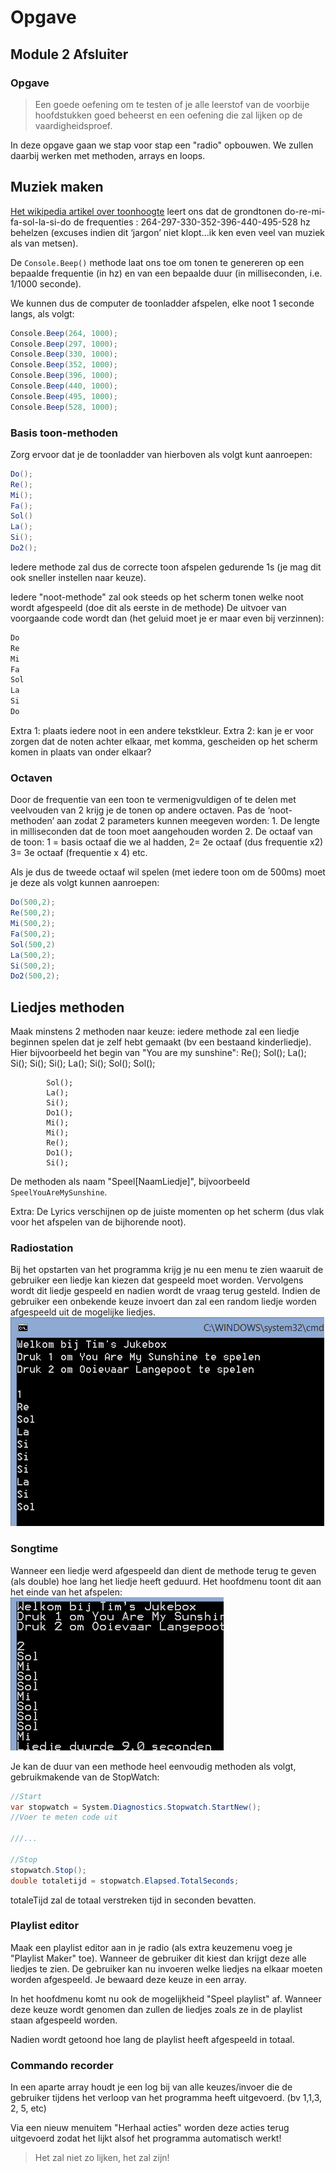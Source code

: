 # Opgave

## Module 2 Afsluiter

### Opgave

> Een goede oefening om te testen of je alle leerstof van de voorbije hoofdstukken goed beheerst en een oefening die zal lijken op de vaardigheidsproef.

In deze opgave gaan we stap voor stap een "radio" opbouwen. We zullen daarbij werken met methoden, arrays en loops.

## Muziek maken

[Het wikipedia artikel over toonhoogte](http://nl.wikipedia.org/wiki/Toonhoogte) leert ons dat de grondtonen do-re-mi-fa-sol-la-si-do de frequenties : 264-297-330-352-396-440-495-528 hz behelzen \(excuses indien dit ‘jargon’ niet klopt...ik ken even veel van muziek als van metsen\).

De `Console.Beep()` methode laat ons toe om tonen te genereren op een bepaalde frequentie \(in hz\) en van een bepaalde duur \(in milliseconden, i.e. 1/1000 seconde\).

We kunnen dus de computer de toonladder afspelen, elke noot 1 seconde langs, als volgt:

```csharp
Console.Beep(264, 1000);
Console.Beep(297, 1000);
Console.Beep(330, 1000);
Console.Beep(352, 1000);
Console.Beep(396, 1000);
Console.Beep(440, 1000);
Console.Beep(495, 1000);
Console.Beep(528, 1000);
```

### Basis toon-methoden

Zorg ervoor dat je de toonladder van hierboven als volgt kunt aanroepen:

```csharp
Do();
Re();
Mi();
Fa();
Sol()
La();
Si();
Do2();
```

Iedere methode zal dus de correcte toon afspelen gedurende 1s \(je mag dit ook sneller instellen naar keuze\).

Iedere "noot-methode" zal ook steeds op het scherm tonen welke noot wordt afgespeeld \(doe dit als eerste in de methode\) De uitvoer van voorgaande code wordt dan \(het geluid moet je er maar even bij verzinnen\):

```csharp
Do
Re
Mi
Fa
Sol
La
Si
Do
```

Extra 1: plaats iedere noot in een andere tekstkleur. Extra 2: kan je er voor zorgen dat de noten achter elkaar, met komma, gescheiden op het scherm komen in plaats van onder elkaar?

### Octaven

Door de frequentie van een toon te vermenigvuldigen of te delen met veelvouden van 2 krijg je de tonen op andere octaven. Pas de ‘noot-methoden’ aan zodat 2 parameters kunnen meegeven worden: 1. De lengte in milliseconden dat de toon moet aangehouden worden 2. De octaaf van de toon: 1 = basis octaaf die we al hadden, 2= 2e octaaf \(dus frequentie x2\) 3= 3e octaaf \(frequentie x 4\) etc.

Als je dus de tweede octaaf wil spelen \(met iedere toon om de 500ms\) moet je deze als volgt kunnen aanroepen:

```csharp
Do(500,2);
Re(500,2);
Mi(500,2);
Fa(500,2);
Sol(500,2)
La(500,2);
Si(500,2);
Do2(500,2);
```

## Liedjes methoden

Maak minstens 2 methoden naar keuze: iedere methode zal een liedje beginnen spelen dat je zelf hebt gemaakt \(bv een bestaand kinderliedje\). Hier bijvoorbeeld het begin van "You are my sunshine": Re\(\); Sol\(\); La\(\); Si\(\); Si\(\); Si\(\); La\(\); Si\(\); Sol\(\); Sol\(\);

```text
        Sol();
        La();
        Si();
        Do1();
        Mi();
        Mi();
        Re();
        Do1();
        Si();
```

De methoden als naam "Speel\[NaamLiedje\]", bijvoorbeeld `SpeelYouAreMySunshine`.

Extra: De Lyrics verschijnen op de juiste momenten op het scherm \(dus vlak voor het afspelen van de bijhorende noot\).

### Radiostation

Bij het opstarten van het programma krijg je nu een menu te zien waaruit de gebruiker een liedje kan kiezen dat gespeeld moet worden. Vervolgens wordt dit liedje gespeeld en nadien wordt de vraag terug gesteld. Indien de gebruiker een onbekende keuze invoert dan zal een random liedje worden afgespeeld uit de mogelijke liedjes. ![](../../.gitbook/assets/jukebox1.png)

### Songtime

Wanneer een liedje werd afgespeeld dan dient de methode terug te geven \(als double\) hoe lang het liedje heeft geduurd. Het hoofdmenu toont dit aan het einde van het afspelen: ![](../../.gitbook/assets/jukebox2.png)

Je kan de duur van een methode heel eenvoudig methoden als volgt, gebruikmakende van de StopWatch:

```csharp
//Start
var stopwatch = System.Diagnostics.Stopwatch.StartNew();
//Voer te meten code uit

///...

//Stop
stopwatch.Stop();
double totaletijd = stopwatch.Elapsed.TotalSeconds;
```

totaleTijd zal de totaal verstreken tijd in seconden bevatten.

### Playlist editor

Maak een playlist editor aan in je radio \(als extra keuzemenu voeg je "Playlist Maker" toe\). Wanneer de gebruiker dit kiest dan krijgt deze alle liedjes te zien. De gebruiker kan nu invoeren welke liedjes na elkaar moeten worden afgespeeld. Je bewaard deze keuze in een array.

In het hoofdmenu komt nu ook de mogelijkheid "Speel playlist" af. Wanneer deze keuze wordt genomen dan zullen de liedjes zoals ze in de playlist staan afgespeeld worden.

Nadien wordt getoond hoe lang de playlist heeft afgespeeld in totaal.

### Commando recorder

In een aparte array houdt je een log bij van alle keuzes/invoer die de gebruiker tijdens het verloop van het programma heeft uitgevoerd. \(bv 1,1,3, 2, 5, etc\)

Via een nieuw menuitem "Herhaal acties" worden deze acties terug uitgevoerd zodat het lijkt alsof het programma automatisch werkt!

> Het zal niet zo lijken, het zal zijn!

